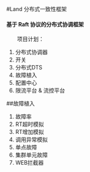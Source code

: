#Land 分布式一致性框架

#### 基于 Raft 协议的分布式协调框架
&emsp;&emsp;项目计划：
1. 分布式协调器
2. 开关
3. 分布式DTS
4. 故障植入
5. 配置中心
6. 限流平台 & 流控平台


##故障植入
1. 故障率
1. RT超时模拟
1. RT增加模拟
1. 调用异常模拟
1. 单点故障
1. 集群单元故障
1. WEB拦截器